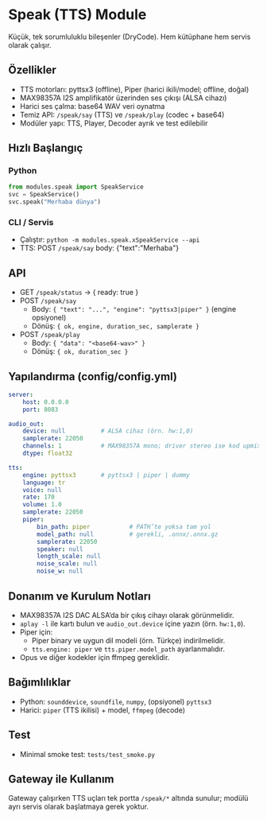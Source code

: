 # Speak (TTS) Module

Küçük, tek sorumluluklu bileşenler (DryCode). Hem kütüphane hem servis olarak çalışır.

## Özellikler
- TTS motorları: pyttsx3 (offline), Piper (harici ikili/model; offline, doğal)
- MAX98357A I2S amplifikatör üzerinden ses çıkışı (ALSA cihazı)
- Harici ses çalma: base64 WAV veri oynatma
- Temiz API: `/speak/say` (TTS) ve `/speak/play` (codec + base64)
- Modüler yapı: TTS, Player, Decoder ayrık ve test edilebilir

## Hızlı Başlangıç
### Python
```python
from modules.speak import SpeakService
svc = SpeakService()
svc.speak("Merhaba dünya")
```

### CLI / Servis
- Çalıştır: `python -m modules.speak.xSpeakService --api`
- TTS: POST `/speak/say` body: {"text":"Merhaba"}

## API
- GET `/speak/status` → { ready: true }
- POST `/speak/say`
	- Body: `{ "text": "...", "engine": "pyttsx3|piper" }` (engine opsiyonel)
	- Dönüş: `{ ok, engine, duration_sec, samplerate }`
- POST `/speak/play`
	- Body: `{ "data": "<base64-wav>" }`
	- Dönüş: `{ ok, duration_sec }`

## Yapılandırma (config/config.yml)
```yaml
server:
	host: 0.0.0.0
	port: 8083

audio_out:
	device: null          # ALSA cihaz (örn. hw:1,0)
	samplerate: 22050
	channels: 1           # MAX98357A mono; driver stereo ise kod upmix yapar
	dtype: float32

tts:
	engine: pyttsx3       # pyttsx3 | piper | dummy
	language: tr
	voice: null
	rate: 170
	volume: 1.0
	samplerate: 22050
	piper:
		bin_path: piper           # PATH’te yoksa tam yol
		model_path: null          # gerekli, .onnx/.onnx.gz
		samplerate: 22050
		speaker: null
		length_scale: null
		noise_scale: null
		noise_w: null

```

## Donanım ve Kurulum Notları
- MAX98357A I2S DAC ALSA’da bir çıkış cihayı olarak görünmelidir.
- `aplay -l` ile kartı bulun ve `audio_out.device` içine yazın (örn. `hw:1,0`).
- Piper için:
	- Piper binary ve uygun dil modeli (örn. Türkçe) indirilmelidir.
	- `tts.engine: piper` ve `tts.piper.model_path` ayarlanmalıdır.
- Opus ve diğer kodekler için ffmpeg gereklidir.

## Bağımlılıklar
- Python: `sounddevice`, `soundfile`, `numpy`, (opsiyonel) `pyttsx3`
- Harici: `piper` (TTS ikilisi) + model, `ffmpeg` (decode) 

## Test
- Minimal smoke test: `tests/test_smoke.py`

## Gateway ile Kullanım
Gateway çalışırken TTS uçları tek portta `/speak/*` altında sunulur; modülü ayrı servis olarak başlatmaya gerek yoktur.